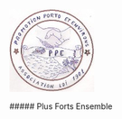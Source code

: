 
![Embleme PPE](/images/logo_embleme_ppe_definitif_1150x150.jpg "Embleme PPE")
<div id="inner_subheader" markdown="1">	
##### Plus Forts Ensemble
</div>
